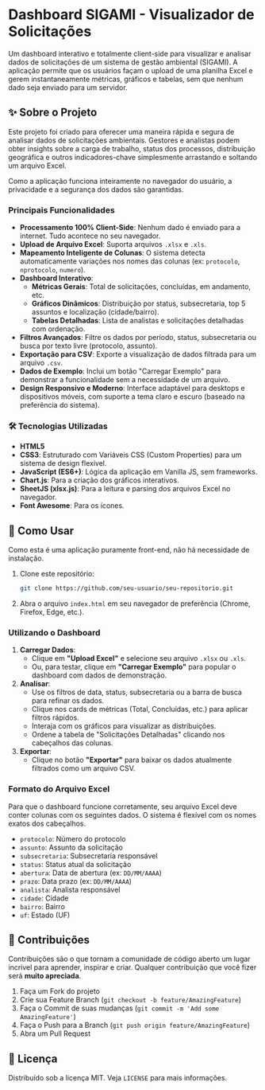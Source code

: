 # Dashboard SIGAMI - Visualizador de Solicitações

 <!-- Substitua pela URL de uma captura de tela do seu dashboard -->

Um dashboard interativo e totalmente client-side para visualizar e analisar dados de solicitações de um sistema de gestão ambiental (SIGAMI). A aplicação permite que os usuários façam o upload de uma planilha Excel e gerem instantaneamente métricas, gráficos e tabelas, sem que nenhum dado seja enviado para um servidor.

## ✨ Sobre o Projeto

Este projeto foi criado para oferecer uma maneira rápida e segura de analisar dados de solicitações ambientais. Gestores e analistas podem obter insights sobre a carga de trabalho, status dos processos, distribuição geográfica e outros indicadores-chave simplesmente arrastando e soltando um arquivo Excel.

Como a aplicação funciona inteiramente no navegador do usuário, a privacidade e a segurança dos dados são garantidas.

### Principais Funcionalidades

*   **Processamento 100% Client-Side**: Nenhum dado é enviado para a internet. Tudo acontece no seu navegador.
*   **Upload de Arquivo Excel**: Suporta arquivos `.xlsx` e `.xls`.
*   **Mapeamento Inteligente de Colunas**: O sistema detecta automaticamente variações nos nomes das colunas (ex: `protocolo`, `nprotocolo`, `numero`).
*   **Dashboard Interativo**:
    *   **Métricas Gerais**: Total de solicitações, concluídas, em andamento, etc.
    *   **Gráficos Dinâmicos**: Distribuição por status, subsecretaria, top 5 assuntos e localização (cidade/bairro).
    *   **Tabelas Detalhadas**: Lista de analistas e solicitações detalhadas com ordenação.
*   **Filtros Avançados**: Filtre os dados por período, status, subsecretaria ou busca por texto livre (protocolo, assunto).
*   **Exportação para CSV**: Exporte a visualização de dados filtrada para um arquivo `.csv`.
*   **Dados de Exemplo**: Inclui um botão "Carregar Exemplo" para demonstrar a funcionalidade sem a necessidade de um arquivo.
*   **Design Responsivo e Moderno**: Interface adaptável para desktops e dispositivos móveis, com suporte a tema claro e escuro (baseado na preferência do sistema).

### 🛠️ Tecnologias Utilizadas

*   **HTML5**
*   **CSS3**: Estruturado com Variáveis CSS (Custom Properties) para um sistema de design flexível.
*   **JavaScript (ES6+)**: Lógica da aplicação em Vanilla JS, sem frameworks.
*   **Chart.js**: Para a criação dos gráficos interativos.
*   **SheetJS (xlsx.js)**: Para a leitura e parsing dos arquivos Excel no navegador.
*   **Font Awesome**: Para os ícones.

## 🚀 Como Usar

Como esta é uma aplicação puramente front-end, não há necessidade de instalação.

1.  Clone este repositório:
    ```bash
    git clone https://github.com/seu-usuario/seu-repositorio.git
    ```
2.  Abra o arquivo `index.html` em seu navegador de preferência (Chrome, Firefox, Edge, etc.).

### Utilizando o Dashboard

1.  **Carregar Dados**:
    *   Clique em **"Upload Excel"** e selecione seu arquivo `.xlsx` ou `.xls`.
    *   Ou, para testar, clique em **"Carregar Exemplo"** para popular o dashboard com dados de demonstração.
2.  **Analisar**:
    *   Use os filtros de data, status, subsecretaria ou a barra de busca para refinar os dados.
    *   Clique nos cards de métricas (Total, Concluídas, etc.) para aplicar filtros rápidos.
    *   Interaja com os gráficos para visualizar as distribuições.
    *   Ordene a tabela de "Solicitações Detalhadas" clicando nos cabeçalhos das colunas.
3.  **Exportar**:
    *   Clique no botão **"Exportar"** para baixar os dados atualmente filtrados como um arquivo CSV.

### Formato do Arquivo Excel

Para que o dashboard funcione corretamente, seu arquivo Excel deve conter colunas com os seguintes dados. O sistema é flexível com os nomes exatos dos cabeçalhos.

*   `protocolo`: Número do protocolo
*   `assunto`: Assunto da solicitação
*   `subsecretaria`: Subsecretaria responsável
*   `status`: Status atual da solicitação
*   `abertura`: Data de abertura (ex: `DD/MM/AAAA`)
*   `prazo`: Data prazo (ex: `DD/MM/AAAA`)
*   `analista`: Analista responsável
*   `cidade`: Cidade
*   `bairro`: Bairro
*   `uf`: Estado (UF)

## 🤝 Contribuições

Contribuições são o que tornam a comunidade de código aberto um lugar incrível para aprender, inspirar e criar. Qualquer contribuição que você fizer será **muito apreciada**.

1.  Faça um Fork do projeto
2.  Crie sua Feature Branch (`git checkout -b feature/AmazingFeature`)
3.  Faça o Commit de suas mudanças (`git commit -m 'Add some AmazingFeature'`)
4.  Faça o Push para a Branch (`git push origin feature/AmazingFeature`)
5.  Abra um Pull Request

## 📄 Licença

Distribuído sob a licença MIT. Veja `LICENSE` para mais informações.
